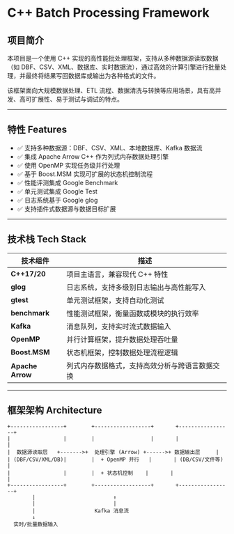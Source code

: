 # C++ Batch Processing Framework

## 项目简介

本项目是一个使用 C++ 实现的高性能批处理框架，支持从多种数据源读取数据（如 DBF、CSV、XML、数据库、实时数据流），通过高效的计算引擎进行批量处理，并最终将结果写回数据库或输出为各种格式的文件。

该框架面向大规模数据处理、ETL 流程、数据清洗与转换等应用场景，具有高并发、高可扩展性、易于测试与调试的特点。

---

## 特性 Features

- ✅ 支持多种数据源：DBF、CSV、XML、本地数据库、Kafka 数据流
- ✅ 集成 Apache Arrow C++ 作为列式内存数据处理引擎
- ✅ 使用 OpenMP 实现任务级并行处理
- ✅ 基于 Boost.MSM 实现可扩展的状态机控制流程
- ✅ 性能评测集成 Google Benchmark
- ✅ 单元测试集成 Google Test
- ✅ 日志系统基于 Google glog
- ✅ 支持插件式数据源与数据目标扩展

---

## 技术栈 Tech Stack

| 技术组件        | 描述                                                         |
|----------------|--------------------------------------------------------------|
| **C++17/20**   | 项目主语言，兼容现代 C++ 特性                                |
| **glog**       | 日志系统，支持多级别日志输出与高性能写入                     |
| **gtest**      | 单元测试框架，支持自动化测试                                 |
| **benchmark**  | 性能测试框架，衡量函数或模块的执行效率                       |
| **Kafka**      | 消息队列，支持实时流式数据输入                               |
| **OpenMP**     | 并行计算框架，提升数据处理吞吐量                             |
| **Boost.MSM**  | 状态机框架，控制数据处理流程逻辑                             |
| **Apache Arrow** | 列式内存数据格式，支持高效分析与跨语言数据交换             |

---

## 框架架构 Architecture

```text
+-----------------+        +------------------+       +-----------------+
|                 |        |                  |       |                 |
|  数据源读取层   +------->+  处理引擎 (Arrow) +------>+ 数据输出层     |
| (DBF/CSV/XML/DB)|        |  + OpenMP 并行   |       | (DB/CSV/文件等) |
|                 |        |  + 状态机控制    |       |                 |
+-----------------+        +------------------+       +-----------------+
        |                         ↑
        |                         |
        |                   Kafka 消息流
        ↓
  实时/批量数据输入